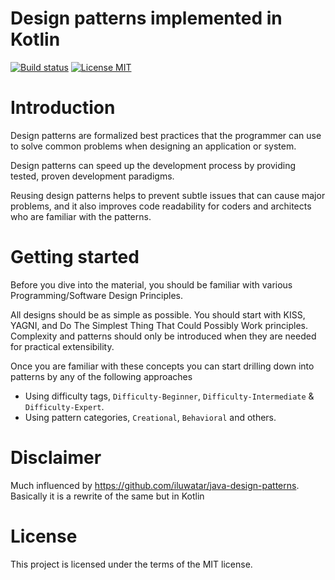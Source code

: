 <!-- the line below needs to be an empty line C: (its because kramdown isnt
     that smart and dearly wants an empty line before a heading to be able to
     display it as such, e.g. website) -->

# Design patterns implemented in Kotlin
[![Build status](https://travis-ci.org/qvidmi/kotlin-design-patterns.svg?branch=master)](https://travis-ci.org/qvidmi/kotlin-design-patterns)
[![License MIT](https://img.shields.io/badge/license-MIT-blue.svg)](https://raw.githubusercontent.com/qvidmi/kotlin-design-patterns/master/LICENSE.md)

# Introduction

Design patterns are formalized best practices that the programmer can use to
solve common problems when designing an application or system.

Design patterns can speed up the development process by providing tested, proven
development paradigms.

Reusing design patterns helps to prevent subtle issues that can cause major
problems, and it also improves code readability for coders and architects who
are familiar with the patterns.

# Getting started

Before you dive into the material, you should be familiar with various
Programming/Software Design Principles.

All designs should be as simple as possible. You should start with KISS, YAGNI,
and Do The Simplest Thing That Could Possibly Work principles. Complexity and
patterns should only be introduced when they are needed for practical
extensibility.

Once you are familiar with these concepts you can start drilling down into
patterns by any of the following approaches

 - Using difficulty tags, `Difficulty-Beginner`, `Difficulty-Intermediate` & `Difficulty-Expert`.
 - Using pattern categories, `Creational`, `Behavioral` and others.

# Disclaimer

Much influenced by https://github.com/iluwatar/java-design-patterns. Basically it is a rewrite of the same but in Kotlin

# License

This project is licensed under the terms of the MIT license.
